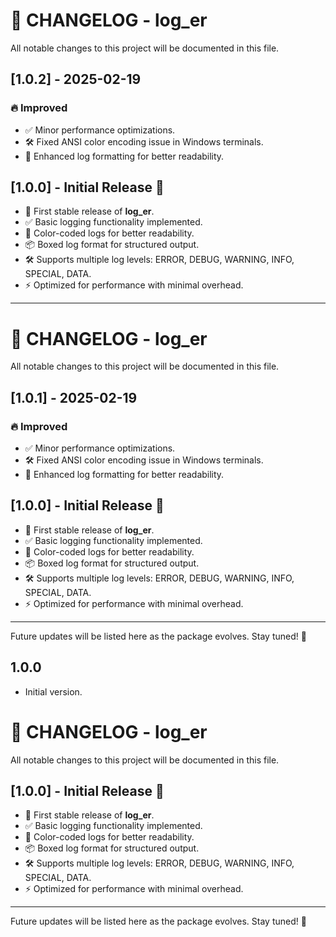 # 📌 CHANGELOG - log_er

All notable changes to this project will be documented in this file.

## [1.0.2] - 2025-02-19
### 🔥 Improved
- ✅ Minor performance optimizations.
- 🛠️ Fixed ANSI color encoding issue in Windows terminals.
- 🚀 Enhanced log formatting for better readability.

## [1.0.0] - Initial Release 🚀
- 🎉 First stable release of **log_er**.
- ✅ Basic logging functionality implemented.
- 🎨 Color-coded logs for better readability.
- 📦 Boxed log format for structured output.
- 🛠️ Supports multiple log levels: ERROR, DEBUG, WARNING, INFO, SPECIAL, DATA.
- ⚡ Optimized for performance with minimal overhead.

---


# 📌 CHANGELOG - log_er

All notable changes to this project will be documented in this file.

## [1.0.1] - 2025-02-19
### 🔥 Improved
- ✅ Minor performance optimizations.
- 🛠️ Fixed ANSI color encoding issue in Windows terminals.
- 🚀 Enhanced log formatting for better readability.

## [1.0.0] - Initial Release 🚀
- 🎉 First stable release of **log_er**.
- ✅ Basic logging functionality implemented.
- 🎨 Color-coded logs for better readability.
- 📦 Boxed log format for structured output.
- 🛠️ Supports multiple log levels: ERROR, DEBUG, WARNING, INFO, SPECIAL, DATA.
- ⚡ Optimized for performance with minimal overhead.

---

Future updates will be listed here as the package evolves. Stay tuned! 🚀


## 1.0.0

- Initial version.

# 📌 CHANGELOG - log_er

All notable changes to this project will be documented in this file.

## [1.0.0] - Initial Release 🚀
- 🎉 First stable release of **log_er**.
- ✅ Basic logging functionality implemented.
- 🎨 Color-coded logs for better readability.
- 📦 Boxed log format for structured output.
- 🛠️ Supports multiple log levels: ERROR, DEBUG, WARNING, INFO, SPECIAL, DATA.
- ⚡ Optimized for performance with minimal overhead.

---

Future updates will be listed here as the package evolves. Stay tuned! 🚀


